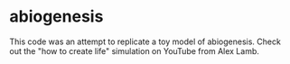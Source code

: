 # abiogenesis
This code was an attempt to replicate a toy model of abiogenesis. Check out the "how to create life" simulation on YouTube from Alex Lamb.
